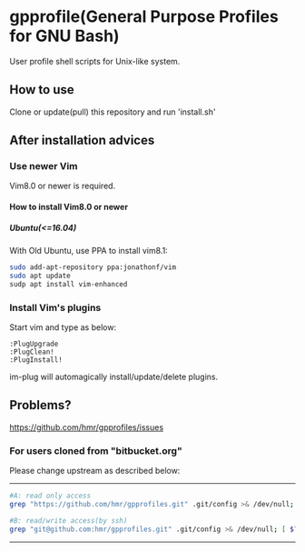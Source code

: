 # gpprofile(General Purpose Profiles for GNU Bash)
User profile shell scripts for Unix-like system.

## How to use
Clone or update(pull) this repository and run 'install.sh'

## After installation advices

### Use newer Vim
Vim8.0 or newer is required.

#### How to install Vim8.0 or newer

##### Ubuntu(<=16.04)
With Old Ubuntu, use PPA to install vim8.1:
```bash
sudo add-apt-repository ppa:jonathonf/vim
sudo apt update
sudp apt install vim-enhanced
```

### Install Vim's plugins
Start vim and type as below:
```
:PlugUpgrade
:PlugClean!
:PlugInstall!
```
im-plug will automagically install/update/delete plugins.

## Problems?
https://github.com/hmr/gpprofiles/issues

### For users cloned from "bitbucket.org"
Please change upstream as described below:

---
```bash
#A: read only access
grep "https://github.com/hmr/gpprofiles.git" .git/config >& /dev/null; [ $? -eq 1 ] && git remote set-url origin https://github.com/hmr/gpprofiles.git && git pull

#B: read/write access(by ssh)
grep "git@github.com:hmr/gpprofiles.git" .git/config >& /dev/null; [ $? -eq 1 ] && git remote set-url origin git@github.com:hmr/gpprofiles.git && git pull
```
---


